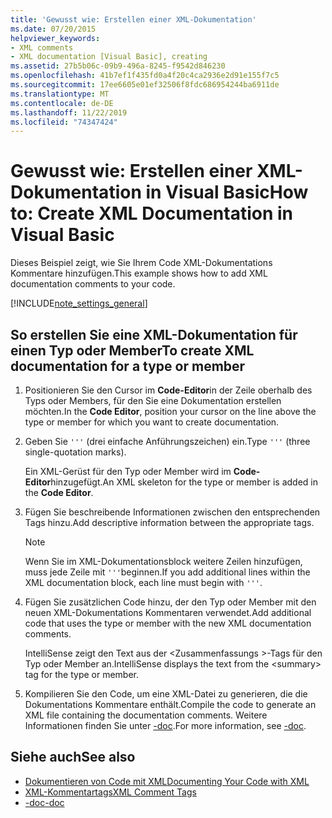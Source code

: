 ```yaml
---
title: 'Gewusst wie: Erstellen einer XML-Dokumentation'
ms.date: 07/20/2015
helpviewer_keywords:
- XML comments
- XML documentation [Visual Basic], creating
ms.assetid: 27b5b06c-09b9-496a-8245-f9542d846230
ms.openlocfilehash: 41b7ef1f435fd0a4f20c4ca2936e2d91e155f7c5
ms.sourcegitcommit: 17ee6605e01ef32506f8fdc686954244ba6911de
ms.translationtype: MT
ms.contentlocale: de-DE
ms.lasthandoff: 11/22/2019
ms.locfileid: "74347424"
---
```

# <a name="how-to-create-xml-documentation-in-visual-basic"></a><span data-ttu-id="1c490-102">Gewusst wie: Erstellen einer XML-Dokumentation in Visual Basic</span><span class="sxs-lookup"><span data-stu-id="1c490-102">How to: Create XML Documentation in Visual Basic</span></span>

<span data-ttu-id="1c490-103">Dieses Beispiel zeigt, wie Sie Ihrem Code XML-Dokumentations Kommentare hinzufügen.</span><span class="sxs-lookup"><span data-stu-id="1c490-103">This example shows how to add XML documentation comments to your code.</span></span>

[!INCLUDE[note_settings_general](~/includes/note-settings-general-md.md)]

## <a name="to-create-xml-documentation-for-a-type-or-member"></a><span data-ttu-id="1c490-104">So erstellen Sie eine XML-Dokumentation für einen Typ oder Member</span><span class="sxs-lookup"><span data-stu-id="1c490-104">To create XML documentation for a type or member</span></span>

1. <span data-ttu-id="1c490-105">Positionieren Sie den Cursor im **Code-Editor**in der Zeile oberhalb des Typs oder Members, für den Sie eine Dokumentation erstellen möchten.</span><span class="sxs-lookup"><span data-stu-id="1c490-105">In the **Code Editor**, position your cursor on the line above the type or member for which you want to create documentation.</span></span>

2. <span data-ttu-id="1c490-106">Geben Sie `'''` (drei einfache Anführungszeichen) ein.</span><span class="sxs-lookup"><span data-stu-id="1c490-106">Type `'''` (three single-quotation marks).</span></span>

    <span data-ttu-id="1c490-107">Ein XML-Gerüst für den Typ oder Member wird im **Code-Editor**hinzugefügt.</span><span class="sxs-lookup"><span data-stu-id="1c490-107">An XML skeleton for the type or member is added in the **Code Editor**.</span></span>

3. <span data-ttu-id="1c490-108">Fügen Sie beschreibende Informationen zwischen den entsprechenden Tags hinzu.</span><span class="sxs-lookup"><span data-stu-id="1c490-108">Add descriptive information between the appropriate tags.</span></span>

    > [!NOTE]
    > <span data-ttu-id="1c490-109">Wenn Sie im XML-Dokumentationsblock weitere Zeilen hinzufügen, muss jede Zeile mit `'''`beginnen.</span><span class="sxs-lookup"><span data-stu-id="1c490-109">If you add additional lines within the XML documentation block, each line must begin with `'''`.</span></span>

4. <span data-ttu-id="1c490-110">Fügen Sie zusätzlichen Code hinzu, der den Typ oder Member mit den neuen XML-Dokumentations Kommentaren verwendet.</span><span class="sxs-lookup"><span data-stu-id="1c490-110">Add additional code that uses the type or member with the new XML documentation comments.</span></span>

    <span data-ttu-id="1c490-111">IntelliSense zeigt den Text aus der \<Zusammenfassungs >-Tags für den Typ oder Member an.</span><span class="sxs-lookup"><span data-stu-id="1c490-111">IntelliSense displays the text from the \<summary> tag for the type or member.</span></span>

5. <span data-ttu-id="1c490-112">Kompilieren Sie den Code, um eine XML-Datei zu generieren, die die Dokumentations Kommentare enthält.</span><span class="sxs-lookup"><span data-stu-id="1c490-112">Compile the code to generate an XML file containing the documentation comments.</span></span> <span data-ttu-id="1c490-113">Weitere Informationen finden Sie unter [-doc](../../../visual-basic/reference/command-line-compiler/doc.md).</span><span class="sxs-lookup"><span data-stu-id="1c490-113">For more information, see [-doc](../../../visual-basic/reference/command-line-compiler/doc.md).</span></span>

## <a name="see-also"></a><span data-ttu-id="1c490-114">Siehe auch</span><span class="sxs-lookup"><span data-stu-id="1c490-114">See also</span></span>

- [<span data-ttu-id="1c490-115">Dokumentieren von Code mit XML</span><span class="sxs-lookup"><span data-stu-id="1c490-115">Documenting Your Code with XML</span></span>](../../../visual-basic/programming-guide/program-structure/documenting-your-code-with-xml.md)
- [<span data-ttu-id="1c490-116">XML-Kommentartags</span><span class="sxs-lookup"><span data-stu-id="1c490-116">XML Comment Tags</span></span>](../../../visual-basic/language-reference/xmldoc/index.md)
- [<span data-ttu-id="1c490-117">-doc</span><span class="sxs-lookup"><span data-stu-id="1c490-117">-doc</span></span>](../../../visual-basic/reference/command-line-compiler/doc.md)
